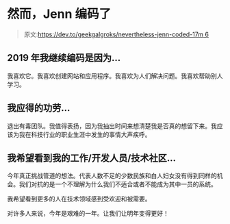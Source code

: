 # 然而，Jenn 编码了

> 原文:[https://dev.to/geekgalgroks/nevertheless-jenn-coded-17m 6](https://dev.to/geekgalgroks/nevertheless-jenn-coded--17m6)

## 2019 年我继续编码是因为...

我喜欢它。我喜欢创建网站和应用程序。我喜欢为人们解决问题。我喜欢帮助别人学习。

## [](#i-deserve-credit-for-)我应得的功劳...

退出有毒团队。我值得表扬，因为我抽出时间来想清楚我是否真的想留下来。我应该为我在科技行业的职业生涯中发生的事情大声疾呼。

## [](#i-hope-to-see-my-workdevelopertech-community)我希望看到我的工作/开发人员/技术社区...

今年真正挑战管道的想法。代表人数不足的少数民族和白人妇女没有得到同样的机会。我们对抗的是一个不理解为什么我们不适合或者不能成为其中一员的系统。

我希望看到更多的人在技术领域感到受欢迎和被需要。

对许多人来说，今年是艰难的一年。让我们让明年变得更好！